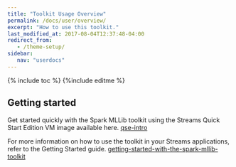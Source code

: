 ```yaml
---
title: "Toolkit Usage Overview"
permalink: /docs/user/overview/
excerpt: "How to use this toolkit."
last_modified_at: 2017-08-04T12:37:48-04:00
redirect_from:
   - /theme-setup/
sidebar:
   nav: "userdocs"
---
```

{% include toc %}
{%include editme %}


## Getting started

Get started quickly with the Spark MLLib toolkit using the Streams Quick Start Edition VM image available here. 
[qse-intro](http://ibmstreams.github.io/streamsx.documentation/docs/4.1/qse-intro/)

For more information on how to use the toolkit in your Streams applications, refer to the Getting Started guide. 
[getting-started-with-the-spark-mllib-toolkit](https://developer.ibm.com/streamsdev/docs/getting-started-with-the-spark-mllib-toolkit/)

